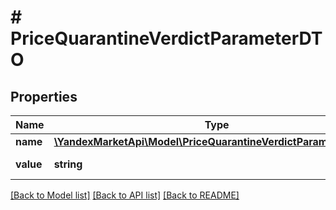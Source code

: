 # # PriceQuarantineVerdictParameterDTO

## Properties

Name | Type | Description | Notes
------------ | ------------- | ------------- | -------------
**name** | [**\YandexMarketApi\Model\PriceQuarantineVerdictParamNameType**](PriceQuarantineVerdictParamNameType.md) |  |
**value** | **string** | Значение параметра. |

[[Back to Model list]](../../README.md#models) [[Back to API list]](../../README.md#endpoints) [[Back to README]](../../README.md)
